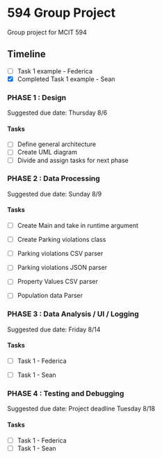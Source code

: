 # 594 Group Project
Group project for MCIT 594

## Timeline
- [ ] Task 1 example - Federica
- [x] Completed Task 1 example - Sean

### PHASE 1 : Design
Suggested due date: Thursday 8/6

#### Tasks

- [ ] Define general architecture
- [ ] Create UML diagram
- [ ] Divide and assign tasks for next phase

### PHASE 2 : Data Processing
Suggested due date: Sunday 8/9

#### Tasks
- [ ] Create Main and take in runtime argument
- [ ] Create Parking violations class
- [ ] Parking violations CSV parser
- [ ] Parking violations JSON parser
- [ ] Property Values CSV parser
- [ ] Population data Parser




### PHASE 3 : Data Analysis / UI / Logging
Suggested due date: Friday 8/14

#### Tasks
- [ ] Task 1 - Federica
- [ ] Task 1 - Sean


### PHASE 4 : Testing and Debugging
Suggested due date: Project deadline Tuesday 8/18

#### Tasks
- [ ] Task 1 - Federica
- [ ] Task 1 - Sean

